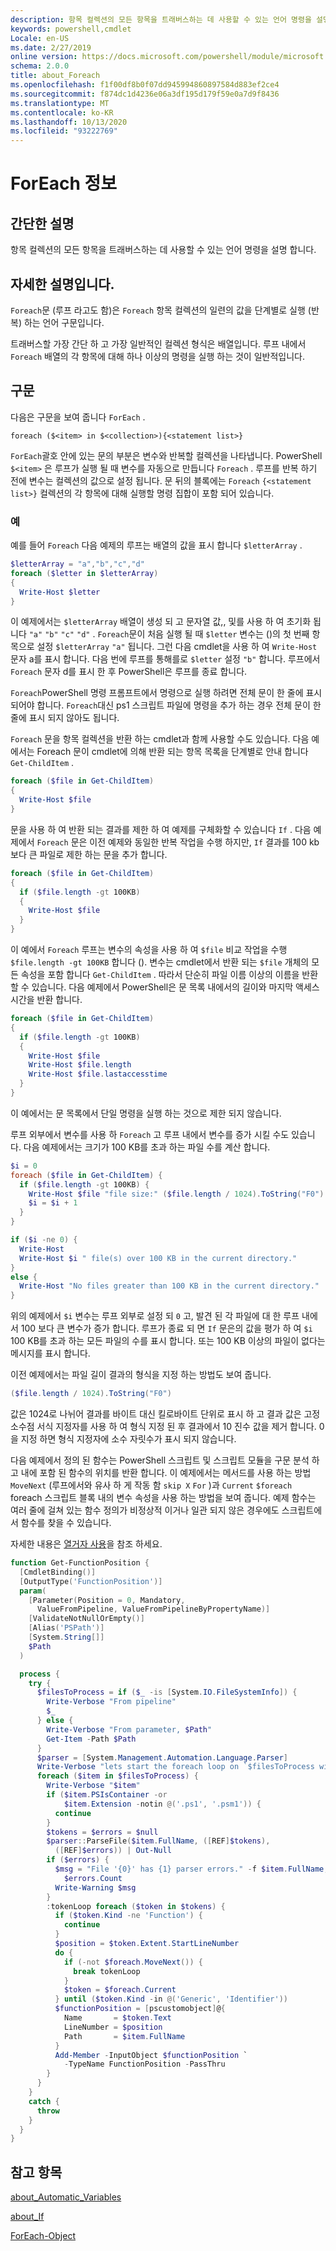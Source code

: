 ```yaml
---
description: 항목 컬렉션의 모든 항목을 트래버스하는 데 사용할 수 있는 언어 명령을 설명 합니다.
keywords: powershell,cmdlet
Locale: en-US
ms.date: 2/27/2019
online version: https://docs.microsoft.com/powershell/module/microsoft.powershell.core/about/about_foreach?view=powershell-5.1&WT.mc_id=ps-gethelp
schema: 2.0.0
title: about_Foreach
ms.openlocfilehash: f1f00df8b0f07dd945994860897584d883ef2ce4
ms.sourcegitcommit: f874dc1d4236e06a3df195d179f59e0a7d9f8436
ms.translationtype: MT
ms.contentlocale: ko-KR
ms.lasthandoff: 10/13/2020
ms.locfileid: "93222769"
---
```

# <a name="about-foreach"></a>ForEach 정보

## <a name="short-description"></a>간단한 설명
항목 컬렉션의 모든 항목을 트래버스하는 데 사용할 수 있는 언어 명령을 설명 합니다.

## <a name="long-description"></a>자세한 설명입니다.

`Foreach`문 (루프 라고도 함)은 `Foreach` 항목 컬렉션의 일련의 값을 단계별로 실행 (반복) 하는 언어 구문입니다.

트래버스할 가장 간단 하 고 가장 일반적인 컬렉션 형식은 배열입니다.
루프 내에서 `Foreach` 배열의 각 항목에 대해 하나 이상의 명령을 실행 하는 것이 일반적입니다.

## <a name="syntax"></a>구문

다음은 구문을 보여 줍니다 `ForEach` .

```
foreach ($<item> in $<collection>){<statement list>}
```

`ForEach`괄호 안에 있는 문의 부분은 변수와 반복할 컬렉션을 나타냅니다. PowerShell `$<item>` 은 루프가 실행 될 때 변수를 자동으로 만듭니다 `Foreach` . 루프를 반복 하기 전에 변수는 컬렉션의 값으로 설정 됩니다.
문 뒤의 블록에는 `Foreach` `{<statement list>}` 컬렉션의 각 항목에 대해 실행할 명령 집합이 포함 되어 있습니다.

### <a name="examples"></a>예

예를 들어 `Foreach` 다음 예제의 루프는 배열의 값을 표시 합니다 `$letterArray` .

```powershell
$letterArray = "a","b","c","d"
foreach ($letter in $letterArray)
{
  Write-Host $letter
}
```

이 예제에서는 `$letterArray` 배열이 생성 되 고 문자열 값,, 및를 사용 하 여 초기화 됩니다 `"a"` `"b"` `"c"` `"d"` . `Foreach`문이 처음 실행 될 때 `$letter` 변수는 ()의 첫 번째 항목으로 설정 `$letterArray` `"a"` 됩니다. 그런 다음 cmdlet을 사용 하 여 `Write-Host` 문자 a를 표시 합니다. 다음 번에 루프를 통해를로 `$letter` 설정 `"b"` 합니다. 루프에서 `Foreach` 문자 d를 표시 한 후 PowerShell은 루프를 종료 합니다.

`Foreach`PowerShell 명령 프롬프트에서 명령으로 실행 하려면 전체 문이 한 줄에 표시 되어야 합니다. `Foreach`대신 ps1 스크립트 파일에 명령을 추가 하는 경우 전체 문이 한 줄에 표시 되지 않아도 됩니다.

`Foreach` 문을 항목 컬렉션을 반환 하는 cmdlet과 함께 사용할 수도 있습니다. 다음 예에서는 Foreach 문이 cmdlet에 의해 반환 되는 항목 목록을 단계별로 안내 합니다 `Get-ChildItem` .

```powershell
foreach ($file in Get-ChildItem)
{
  Write-Host $file
}
```

문을 사용 하 여 반환 되는 결과를 제한 하 여 예제를 구체화할 수 있습니다 `If` . 다음 예제에서 `Foreach` 문은 이전 예제와 동일한 반복 작업을 수행 하지만, `If` 결과를 100 kb 보다 큰 파일로 제한 하는 문을 추가 합니다.

```powershell
foreach ($file in Get-ChildItem)
{
  if ($file.length -gt 100KB)
  {
    Write-Host $file
  }
}
```

이 예에서 `Foreach` 루프는 변수의 속성을 사용 하 여 `$file` 비교 작업을 수행 `$file.length -gt 100KB` 합니다 (). 변수는 cmdlet에서 반환 되는 `$file` 개체의 모든 속성을 포함 합니다 `Get-ChildItem` . 따라서 단순히 파일 이름 이상의 이름을 반환할 수 있습니다.
다음 예제에서 PowerShell은 문 목록 내에서의 길이와 마지막 액세스 시간을 반환 합니다.

```powershell
foreach ($file in Get-ChildItem)
{
  if ($file.length -gt 100KB)
  {
    Write-Host $file
    Write-Host $file.length
    Write-Host $file.lastaccesstime
  }
}
```

이 예에서는 문 목록에서 단일 명령을 실행 하는 것으로 제한 되지 않습니다.

루프 외부에서 변수를 사용 하 `Foreach` 고 루프 내에서 변수를 증가 시킬 수도 있습니다. 다음 예제에서는 크기가 100 KB를 초과 하는 파일 수를 계산 합니다.

```powershell
$i = 0
foreach ($file in Get-ChildItem) {
  if ($file.length -gt 100KB) {
    Write-Host $file "file size:" ($file.length / 1024).ToString("F0") KB
    $i = $i + 1
  }
}

if ($i -ne 0) {
  Write-Host
  Write-Host $i " file(s) over 100 KB in the current directory."
}
else {
  Write-Host "No files greater than 100 KB in the current directory."
}
```

위의 예제에서 `$i` 변수는 루프 외부로 설정 되 `0` 고, 발견 된 각 파일에 대 한 루프 내에서 100 보다 큰 변수가 증가 합니다. 루프가 종료 되 면 `If` 문은의 값을 평가 하 여 `$i` 100 KB를 초과 하는 모든 파일의 수를 표시 합니다. 또는 100 KB 이상의 파일이 없다는 메시지를 표시 합니다.

이전 예제에서는 파일 길이 결과의 형식을 지정 하는 방법도 보여 줍니다.

```powershell
($file.length / 1024).ToString("F0")
```

값은 1024로 나뉘어 결과를 바이트 대신 킬로바이트 단위로 표시 하 고 결과 값은 고정 소수점 서식 지정자를 사용 하 여 형식 지정 된 후 결과에서 10 진수 값을 제거 합니다. 0을 지정 하면 형식 지정자에 소수 자릿수가 표시 되지 않습니다.

다음 예제에서 정의 된 함수는 PowerShell 스크립트 및 스크립트 모듈을 구문 분석 하 고 내에 포함 된 함수의 위치를 반환 합니다. 이 예제에서는 메서드를 사용 하는 방법 `MoveNext` (루프에서와 유사 하 게 작동 함 `skip X` `For` )과 `Current` `$foreach` foreach 스크립트 블록 내의 변수 속성을 사용 하는 방법을 보여 줍니다. 예제 함수는 여러 줄에 걸쳐 있는 함수 정의가 비정상적 이거나 일관 되지 않은 경우에도 스크립트에서 함수를 찾을 수 있습니다.

자세한 내용은 [열거자 사용](about_Automatic_Variables.md#using-enumerators)을 참조 하세요.

```powershell
function Get-FunctionPosition {
  [CmdletBinding()]
  [OutputType('FunctionPosition')]
  param(
    [Parameter(Position = 0, Mandatory,
      ValueFromPipeline, ValueFromPipelineByPropertyName)]
    [ValidateNotNullOrEmpty()]
    [Alias('PSPath')]
    [System.String[]]
    $Path
  )

  process {
    try {
      $filesToProcess = if ($_ -is [System.IO.FileSystemInfo]) {
        Write-Verbose "From pipeline"
        $_
      } else {
        Write-Verbose "From parameter, $Path"
        Get-Item -Path $Path
      }
      $parser = [System.Management.Automation.Language.Parser]
      Write-Verbose "lets start the foreach loop on `$filesToProcess with $($filesToProcess.count) as count"
      foreach ($item in $filesToProcess) {
        Write-Verbose "$item"
        if ($item.PSIsContainer -or
            $item.Extension -notin @('.ps1', '.psm1')) {
          continue
        }
        $tokens = $errors = $null
        $parser::ParseFile($item.FullName, ([REF]$tokens),
          ([REF]$errors)) | Out-Null
        if ($errors) {
          $msg = "File '{0}' has {1} parser errors." -f $item.FullName,
            $errors.Count
          Write-Warning $msg
        }
        :tokenLoop foreach ($token in $tokens) {
          if ($token.Kind -ne 'Function') {
            continue
          }
          $position = $token.Extent.StartLineNumber
          do {
            if (-not $foreach.MoveNext()) {
              break tokenLoop
            }
            $token = $foreach.Current
          } until ($token.Kind -in @('Generic', 'Identifier'))
          $functionPosition = [pscustomobject]@{
            Name       = $token.Text
            LineNumber = $position
            Path       = $item.FullName
          }
          Add-Member -InputObject $functionPosition `
            -TypeName FunctionPosition -PassThru
        }
      }
    }
    catch {
      throw
    }
  }
}
```

## <a name="see-also"></a>참고 항목

[about_Automatic_Variables](about_Automatic_Variables.md)

[about_If](about_If.md)

[ForEach-Object](xref:Microsoft.PowerShell.Core.ForEach-Object)
